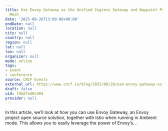 ```yaml
---
title: Use Envoy Gateway as the Unified Ingress Gateway and Waypoint Proxy for Ambient
  Mesh
date: '2025-08-26T13:09:00+00:00'
endDate: null
location: null
city: null
country: null
region: null
lat: null
lon: null
organizer: null
mode: online
tags:
- event
- conference
source: CNCF Events
external_url: https://www.cncf.io/blog/2025/08/26/use-envoy-gateway-as-the-unified-ingress-gateway-and-waypoint-proxy-for-ambient-mesh/
draft: false
uid: 7d5d7a40c484
provider: null
---
```

In this article, we’ll look at how you can use Envoy Gateway, an Envoy project open source solution, together with Istio when running in Ambient mode. This allows you to easily leverage the power of Envoy’s...
